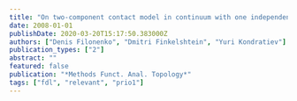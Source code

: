 ```yaml
---
title: "On two-component contact model in continuum with one independent component"
date: 2008-01-01
publishDate: 2020-03-20T15:17:50.383000Z
authors: ["Denis Filonenko", "Dmitri Finkelshtein", "Yuri Kondratiev"]
publication_types: ["2"]
abstract: ""
featured: false
publication: "*Methods Funct. Anal. Topology*"
tags: ["fdl", "relevant", "prio1"]
---
```


